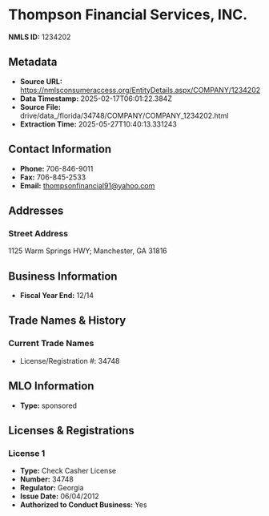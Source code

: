 # Thompson Financial Services, INC.

**NMLS ID:** 1234202

## Metadata
- **Source URL:** https://nmlsconsumeraccess.org/EntityDetails.aspx/COMPANY/1234202
- **Data Timestamp:** 2025-02-17T06:01:22.384Z
- **Source File:** drive/data_/florida/34748/COMPANY/COMPANY_1234202.html
- **Extraction Time:** 2025-05-27T10:40:13.331243

## Contact Information
- **Phone:** 706-846-9011
- **Fax:** 706-845-2533
- **Email:** thompsonfinancial91@yahoo.com

## Addresses
### Street Address
1125 Warm Springs HWY; Manchester, GA 31816

## Business Information
- **Fiscal Year End:** 12/14

## Trade Names & History
### Current Trade Names
- License/Registration #: 34748

## MLO Information
- **Type:** sponsored

## Licenses & Registrations

### License 1
- **Type:** Check Casher License
- **Number:** 34748
- **Regulator:** Georgia
- **Issue Date:** 06/04/2012
- **Authorized to Conduct Business:** Yes
